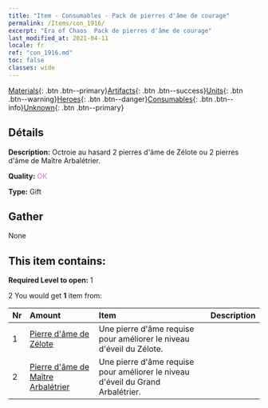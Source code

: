 ```yaml
---
title: "Item - Consumables - Pack de pierres d'âme de courage"
permalink: /Items/con_1916/
excerpt: "Era of Chaos  Pack de pierres d'âme de courage"
last_modified_at: 2021-04-11
locale: fr
ref: "con_1916.md"
toc: false
classes: wide
---
```

 [Materials](/fr/Items/){: .btn .btn--primary}[Artifacts](/fr/Items/Artifacts/){: .btn .btn--success}[Units](/fr/Items/Units/){: .btn .btn--warning}[Heroes](/fr/Items/Heroes/){: .btn .btn--danger}[Consumables](/fr/Items/Consumables/){: .btn .btn--info}[Unknown](/fr/Items/Unknown/){: .btn .btn--primary}

## Détails
 **Description:** Octroie au hasard 2 pierres d'âme de Zélote ou 2 pierres d'âme de Maître Arbalétrier.

 **Quality:** <span style="color: #DA70D6">OK</span>

 **Type:** Gift

## Gather

  None

## This item contains:

 **Required Level to open:** 1

 2 You would get **1** item  from:

  | Nr | Amount |     Item    | Description |
  |:---|:-------|:------------|:-----------:|
  | 1 | [Pierre d'âme de Zélote](/fr/Items/unt_286/) | Une pierre d'âme requise pour améliorer le niveau d'éveil du Zélote. | 
  | 2 | [Pierre d'âme de Maître Arbalétrier](/fr/Items/unt_283/) | Une pierre d'âme requise pour améliorer le niveau d'éveil du Grand Arbalétrier. | 

